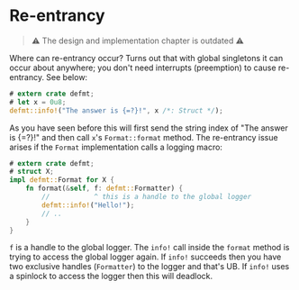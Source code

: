 # Re-entrancy

> ⚠️ The design and implementation chapter is outdated ⚠️

Where can re-entrancy occur?
Turns out that with global singletons it can occur about anywhere; you don't need interrupts (preemption) to cause re-entrancy.
See below:

``` rust
# extern crate defmt;
# let x = 0u8;
defmt::info!("The answer is {=?}!", x /*: Struct */);
```

As you have seen before this will first send the string index of "The answer is {=?}!" and then call `x`'s `Format::format` method.
The re-entrancy issue arises if the `Format` implementation calls a logging macro:

``` rust
# extern crate defmt;
# struct X;
impl defmt::Format for X {
    fn format(&self, f: defmt::Formatter) {
        //           ^ this is a handle to the global logger
        defmt::info!("Hello!");
        // ..
    }
}
```

`f` is a handle to the global logger.
The `info!` call inside the `format` method is trying to access the global logger again.
If `info!` succeeds then you have two exclusive handles (`Formatter`) to the logger and that's UB.
If `info!` uses a spinlock to access the logger then this will deadlock.
